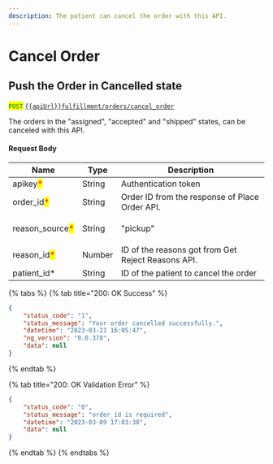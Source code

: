 ```yaml
---
description: The patient can cancel the order with this API.
---
```


# Cancel Order

## Push the Order in Cancelled state

<mark style="color:green;">`POST`</mark> [`{{apiUrl}}fulfillment/orders/cancel_order`](https://api.evitalrx.in/v1/fulfillment/orders/cancel_order)

The orders in the "assigned", "accepted" and "shipped" states, can be canceled with this API.

#### Request Body

| Name                                             | Type   | Description                                                                 |
| ------------------------------------------------ | ------ | --------------------------------------------------------------------------- |
| apikey<mark style="color:red;">\*</mark>         | String | Authentication token                                                        |
| order\_id<mark style="color:red;">\*</mark>      | String | Order ID from the response of Place Order API.                              |
| reason\_source<mark style="color:red;">\*</mark> | String | <p>"pickup" | "delivery"</p><p></p><p>pass order is pickup or delivery.</p> |
| reason\_id<mark style="color:red;">\*</mark>     | Number | ID of the reasons got from Get Reject Reasons API.                          |
| patient\_id\*                                    | String | ID of the patient to cancel the order                                       |

{% tabs %}
{% tab title="200: OK Success" %}
```json
{
    "status_code": "1",
    "status_message": "Your order cancelled successfully.",
    "datetime": "2023-03-21 16:05:47",
    "ng_version": "0.0.378",
    "data": null
}
```
{% endtab %}

{% tab title="200: OK Validation Error" %}
```json
{
    "status_code": "0",
    "status_message": "order_id is required",
    "datetime": "2023-03-09 17:03:38",
    "data": null
}
```
{% endtab %}
{% endtabs %}
